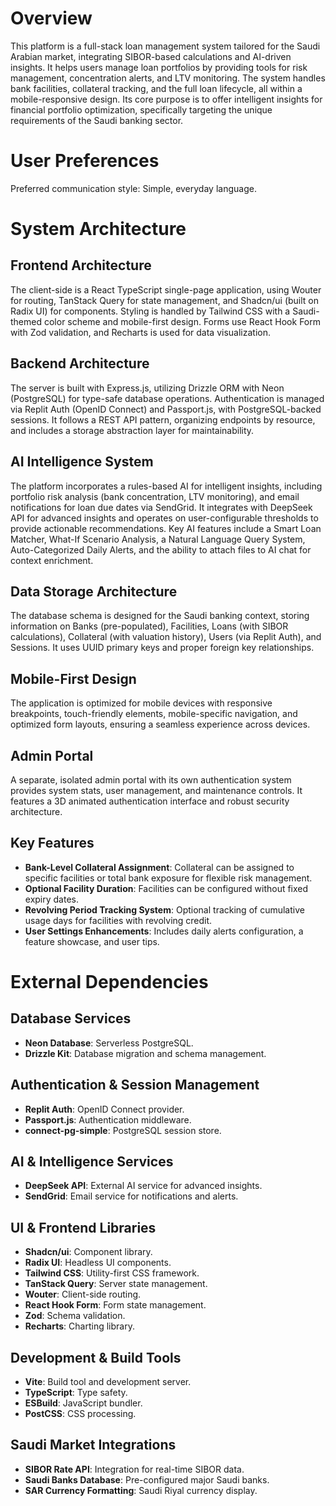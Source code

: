 # Overview

This platform is a full-stack loan management system tailored for the Saudi Arabian market, integrating SIBOR-based calculations and AI-driven insights. It helps users manage loan portfolios by providing tools for risk management, concentration alerts, and LTV monitoring. The system handles bank facilities, collateral tracking, and the full loan lifecycle, all within a mobile-responsive design. Its core purpose is to offer intelligent insights for financial portfolio optimization, specifically targeting the unique requirements of the Saudi banking sector.

# User Preferences

Preferred communication style: Simple, everyday language.

# System Architecture

## Frontend Architecture
The client-side is a React TypeScript single-page application, using Wouter for routing, TanStack Query for state management, and Shadcn/ui (built on Radix UI) for components. Styling is handled by Tailwind CSS with a Saudi-themed color scheme and mobile-first design. Forms use React Hook Form with Zod validation, and Recharts is used for data visualization.

## Backend Architecture
The server is built with Express.js, utilizing Drizzle ORM with Neon (PostgreSQL) for type-safe database operations. Authentication is managed via Replit Auth (OpenID Connect) and Passport.js, with PostgreSQL-backed sessions. It follows a REST API pattern, organizing endpoints by resource, and includes a storage abstraction layer for maintainability.

## AI Intelligence System
The platform incorporates a rules-based AI for intelligent insights, including portfolio risk analysis (bank concentration, LTV monitoring), and email notifications for loan due dates via SendGrid. It integrates with DeepSeek API for advanced insights and operates on user-configurable thresholds to provide actionable recommendations. Key AI features include a Smart Loan Matcher, What-If Scenario Analysis, a Natural Language Query System, Auto-Categorized Daily Alerts, and the ability to attach files to AI chat for context enrichment.

## Data Storage Architecture
The database schema is designed for the Saudi banking context, storing information on Banks (pre-populated), Facilities, Loans (with SIBOR calculations), Collateral (with valuation history), Users (via Replit Auth), and Sessions. It uses UUID primary keys and proper foreign key relationships.

## Mobile-First Design
The application is optimized for mobile devices with responsive breakpoints, touch-friendly elements, mobile-specific navigation, and optimized form layouts, ensuring a seamless experience across devices.

## Admin Portal
A separate, isolated admin portal with its own authentication system provides system stats, user management, and maintenance controls. It features a 3D animated authentication interface and robust security architecture.

## Key Features
- **Bank-Level Collateral Assignment**: Collateral can be assigned to specific facilities or total bank exposure for flexible risk management.
- **Optional Facility Duration**: Facilities can be configured without fixed expiry dates.
- **Revolving Period Tracking System**: Optional tracking of cumulative usage days for facilities with revolving credit.
- **User Settings Enhancements**: Includes daily alerts configuration, a feature showcase, and user tips.

# External Dependencies

## Database Services
- **Neon Database**: Serverless PostgreSQL.
- **Drizzle Kit**: Database migration and schema management.

## Authentication & Session Management
- **Replit Auth**: OpenID Connect provider.
- **Passport.js**: Authentication middleware.
- **connect-pg-simple**: PostgreSQL session store.

## AI & Intelligence Services
- **DeepSeek API**: External AI service for advanced insights.
- **SendGrid**: Email service for notifications and alerts.

## UI & Frontend Libraries
- **Shadcn/ui**: Component library.
- **Radix UI**: Headless UI components.
- **Tailwind CSS**: Utility-first CSS framework.
- **TanStack Query**: Server state management.
- **Wouter**: Client-side routing.
- **React Hook Form**: Form state management.
- **Zod**: Schema validation.
- **Recharts**: Charting library.

## Development & Build Tools
- **Vite**: Build tool and development server.
- **TypeScript**: Type safety.
- **ESBuild**: JavaScript bundler.
- **PostCSS**: CSS processing.

## Saudi Market Integrations
- **SIBOR Rate API**: Integration for real-time SIBOR data.
- **Saudi Banks Database**: Pre-configured major Saudi banks.
- **SAR Currency Formatting**: Saudi Riyal currency display.